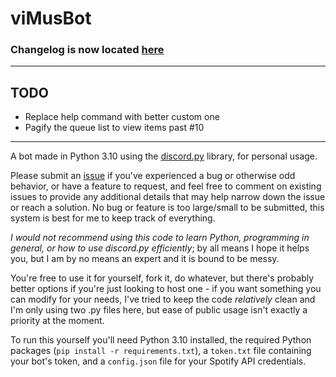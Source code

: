 # viMusBot

### Changelog is now located [here](https://github.com/svioletg/viMusBot/blob/master/changelog.md)

---

## TODO

- Replace help command with better custom one
- Pagify the queue list to view items past #10

---

A bot made in Python 3.10 using the [discord.py](https://github.com/Rapptz/discord.py) library, for personal usage.

Please submit an [issue](https://github.com/svioletg/viMusBot/issues/new) if you've experienced a bug or otherwise odd behavior, or have a feature to request, and feel free to comment on existing issues to provide any additional details that may help narrow down the issue or reach a solution. No bug or feature is too large/small to be submitted, this system is best for me to keep track of everything.

*I would not recommend using this code to learn Python, programming in general, or how to use discord.py efficiently*; by all means I hope it helps you, but I am by no means an expert and it is bound to be messy. 

You're free to use it for yourself, fork it, do whatever, but there's probably better options if you're just looking to host one - if you want something you can modify for your needs, I've tried to keep the code *relatively* clean and I'm only using two .py files here, but ease of public usage isn't exactly a priority at the moment.

To run this yourself you'll need Python 3.10 installed, the required Python packages (`pip install -r requirements.txt`), a `token.txt` file containing your bot's token, and a `config.json` file for your Spotify API credentials.